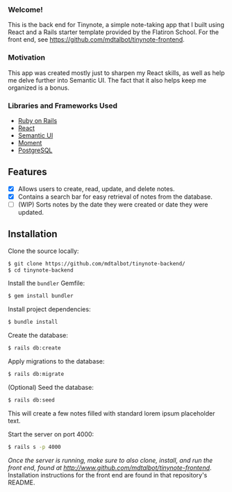 ### Welcome!

This is the back end for Tinynote, a simple note-taking app that I built using React and a Rails starter template provided by the Flatiron School. For the front end, see https://github.com/mdtalbot/tinynote-frontend.  

### Motivation

This app was created mostly just to sharpen my React skills, as well as help me delve further into Semantic UI. The fact that it also helps keep me organized is a bonus.

### Libraries and Frameworks Used

* [Ruby on Rails](https://rubyonrails.org/)
* [React](https://reactjs.org/)
* [Semantic UI](https://react.semantic-ui.com/)
* [Moment](https://momentjs.com/)
* [PostgreSQL](https://www.postgresql.org/)

## Features

- [x] Allows users to create, read, update, and delete notes.
- [x] Contains a search bar for easy retrieval of notes from the database.
- [ ] (WIP) Sorts notes by the date they were created or date they were updated.

## Installation

Clone the source locally:

```sh
$ git clone https://github.com/mdtalbot/tinynote-backend/
$ cd tinynote-backend
```

Install the `bundler` Gemfile:

```sh
$ gem install bundler
```

Install project dependencies:

```sh
$ bundle install
```

Create the database:

```sh
$ rails db:create
```

Apply migrations to the database:

```sh
$ rails db:migrate
```

(Optional) Seed the database:

```sh
$ rails db:seed
```
This will create a few notes filled with standard lorem ipsum placeholder text.

Start the server on port 4000:

```sh
$ rails s -p 4000
```

*Once the server is running, make sure to also clone, install, and run the front end, found at http://www.github.com/mdtalbot/tinynote-frontend*. Installation instructions for the front end are found in that repository's README.
